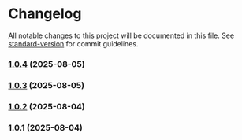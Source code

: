 # Changelog

All notable changes to this project will be documented in this file. See [standard-version](https://github.com/conventional-changelog/standard-version) for commit guidelines.

### [1.0.4](https://github.com/looker775/VibelyCoder/compare/v1.0.3...v1.0.4) (2025-08-05)

### [1.0.3](https://github.com/looker775/VibelyCoder/compare/v1.0.2...v1.0.3) (2025-08-05)

### [1.0.2](https://github.com/looker775/VibelyCoder/compare/v1.0.1...v1.0.2) (2025-08-04)

### 1.0.1 (2025-08-04)
